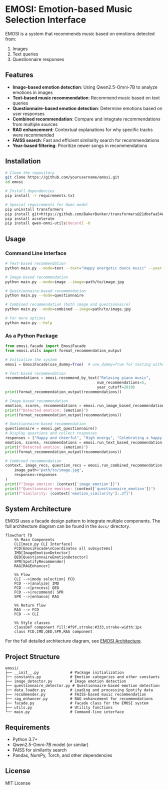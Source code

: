 # EMOSI: Emotion-based Music Selection Interface

EMOSI is a system that recommends music based on emotions detected from:
1. Images
2. Text queries
3. Questionnaire responses

## Features

- **Image-based emotion detection**: Using Qwen2.5-Omni-7B to analyze emotions in images
- **Text-based music recommendation**: Recommend music based on text queries
- **Questionnaire-based emotion detection**: Determine emotions based on user responses
- **Combined recommendation**: Compare and integrate recommendations from multiple sources
- **RAG enhancement**: Contextual explanations for why specific tracks were recommended
- **FAISS search**: Fast and efficient similarity search for recommendations
- **Year-based filtering**: Prioritize newer songs in recommendations

## Installation

```bash
# Clone the repository
git clone https://github.com/yourusername/emosi.git
cd emosi

# Install dependencies
pip install -r requirements.txt

# Special requirements for Qwen model
pip uninstall transformers
pip install git+https://github.com/BakerBunker/transformers@21dbefaa54e5bf180464696aa70af0bfc7a61d53
pip install accelerate
pip install qwen-omni-utils[decord] -U
```

## Usage

### Command Line Interface

```bash
# Text-based recommendation
python main.py --mode=text --text="Happy energetic dance music" --year-cutoff=2015

# Image-based recommendation
python main.py --mode=image --image=path/to/image.jpg

# Questionnaire-based recommendation
python main.py --mode=questionnaire

# Combined recommendation (both image and questionnaire)
python main.py --mode=combined --image=path/to/image.jpg

# For more options
python main.py --help
```

### As a Python Package

```python
from emosi.facade import EmosiFacade
from emosi.utils import format_recommendation_output

# Initialize the system
emosi = EmosiFacade(use_dummy=True)  # use_dummy=True for testing without a model

# Text-based recommendation
recommendations = emosi.recommend_by_text("Relaxing piano music", 
                                         num_recommendations=5, 
                                         year_cutoff=2010)
print(format_recommendation_output(recommendations))

# Image-based recommendation
emotion, scores, recommendations = emosi.run_image_based_recommendation("path/to/image.jpg")
print(f"Detected emotion: {emotion}")
print(format_recommendation_output(recommendations))

# Questionnaire-based recommendation
questionnaire = emosi.get_questionnaire()
# Display questions and collect responses
responses = ["Happy and cheerful", "High energy", "Celebrating a happy moment"]
emotion, scores, recommendations = emosi.run_text_based_recommendation(responses=responses)
print(f"Detected emotion: {emotion}")
print(format_recommendation_output(recommendations))

# Combined recommendation
context, image_recs, question_recs = emosi.run_combined_recommendation(
    image_path="path/to/image.jpg",
    responses=responses
)
print(f"Image emotion: {context['image_emotion']}")
print(f"Questionnaire emotion: {context['questionnaire_emotion']}")
print(f"Similarity: {context['emotion_similarity']:.2f}")
```

## System Architecture

EMOSI uses a facade design pattern to integrate multiple components. The full architecture diagram can be found in the `docs/` directory.

```mermaid
flowchart TD
    %% Main Components
    CLI[main.py CLI Interface]
    FCD[EmosiFacade\nCoordinates all subsystems]
    IMD[ImageEmotionDetector]
    QED[QuestionnaireEmotionDetector]
    SPR[SpotifyRecommender]
    RAG[RAGEnhancer]
    
    %% Flow
    CLI -->|mode selection| FCD
    FCD -->|analyze| IMD
    FCD -->|process| QED
    FCD -->|recommend| SPR
    SPR -->|enhance| RAG
    
    %% Return flow
    RAG --> FCD
    FCD --> CLI
    
    %% Style classes
    classDef component fill:#f9f,stroke:#333,stroke-width:1px
    class FCD,IMD,QED,SPR,RAG component
```

For the full detailed architecture diagram, see [EMOSI Architecture](docs/emosi-architecture.mmd).

## Project Structure
```
emosi/
├── __init__.py              # Package initialization
├── constants.py             # Emotion categories and other constants
├── image_detector.py        # Image emotion detection
├── questionnaire_detector.py # Questionnaire-based emotion detection
├── data_loader.py           # Loading and processing Spotify data
├── recommender.py           # FAISS-based music recommendation
├── rag_enhancer.py          # RAG enhancement for recommendations
├── facade.py                # Facade class for the EMOSI system
├── utils.py                 # Utility functions
└── main.py                  # Command-line interface
```

## Requirements

- Python 3.7+
- Qwen2.5-Omni-7B model (or similar)
- FAISS for similarity search
- Pandas, NumPy, Torch, and other dependencies

## License

MIT License


